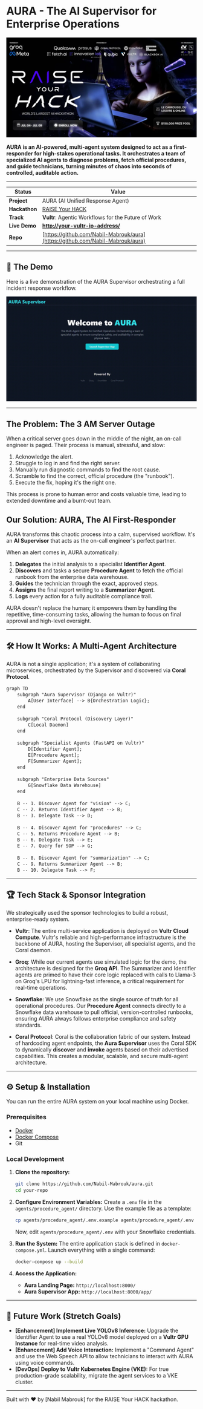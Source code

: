 # AURA - The AI Supervisor for Enterprise Operations

![AURA Banner](./assets/raise-your-hack.webp) <!-- Optional: Create a cool banner with Canva -->

**AURA is an AI-powered, multi-agent system designed to act as a first-responder for high-stakes operational tasks. It orchestrates a team of specialized AI agents to diagnose problems, fetch official procedures, and guide technicians, turning minutes of chaos into seconds of controlled, auditable action.**

---

| Status         | Value                                                                                         |
| -------------- | --------------------------------------------------------------------------------------------- |
| **Project**    | AURA (AI Unified Response Agent)                                                              |
| **Hackathon**  | [RAISE Your HACK](https://lablab.ai/event/raise-your-hack)                                    |
| **Track**      | **Vultr**: Agentic Workflows for the Future of Work                                           |
| **Live Demo**  | **[http://your-vultr-ip-address/](http://your-vultr-ip-address/)** <!-- IMPORTANT: UPDATE THIS --> |
| **Repo**       | [https://github.com/Nabil-Mabrouk/aura](https://github.com/Nabil-Mabrouk/aura)      |

---

## 🚀 The Demo

Here is a live demonstration of the AURA Supervisor orchestrating a full incident response workflow.

![AURA Demo GIF](./assets/day1.gif)  <!-- CRITICAL: Record a GIF of your app working! -->

---

## The Problem: The 3 AM Server Outage

When a critical server goes down in the middle of the night, an on-call engineer is paged. Their process is manual, stressful, and slow:
1.  Acknowledge the alert.
2.  Struggle to log in and find the right server.
3.  Manually run diagnostic commands to find the root cause.
4.  Scramble to find the correct, official procedure (the "runbook").
5.  Execute the fix, hoping it's the right one.

This process is prone to human error and costs valuable time, leading to extended downtime and a burnt-out team.

## Our Solution: AURA, The AI First-Responder

AURA transforms this chaotic process into a calm, supervised workflow. It's an **AI Supervisor** that acts as the on-call engineer's perfect partner.

When an alert comes in, AURA automatically:
1.  **Delegates** the initial analysis to a specialist **Identifier Agent**.
2.  **Discovers** and tasks a secure **Procedure Agent** to fetch the official runbook from the enterprise data warehouse.
3.  **Guides** the technician through the exact, approved steps.
4.  **Assigns** the final report writing to a **Summarizer Agent**.
5.  **Logs** every action for a fully auditable compliance trail.

AURA doesn't replace the human; it empowers them by handling the repetitive, time-consuming tasks, allowing the human to focus on final approval and high-level oversight.

---

## 🛠️ How It Works: A Multi-Agent Architecture

AURA is not a single application; it's a system of collaborating microservices, orchestrated by the Supervisor and discovered via **Coral Protocol**.

```mermaid
graph TD
    subgraph "Aura Supervisor (Django on Vultr)"
        A[User Interface] --> B{Orchestration Logic};
    end

    subgraph "Coral Protocol (Discovery Layer)"
        C[Local Daemon]
    end
    
    subgraph "Specialist Agents (FastAPI on Vultr)"
        D[Identifier Agent];
        E[Procedure Agent];
        F[Summarizer Agent];
    end
    
    subgraph "Enterprise Data Sources"
        G[Snowflake Data Warehouse]
    end

    B -- 1. Discover Agent for "vision" --> C;
    C -- 2. Returns Identifier Agent --> B;
    B -- 3. Delegate Task --> D;
    
    B -- 4. Discover Agent for "procedures" --> C;
    C -- 5. Returns Procedure Agent --> B;
    B -- 6. Delegate Task --> E;
    E -- 7. Query for SOP --> G;
    
    B -- 8. Discover Agent for "summarization" --> C;
    C -- 9. Returns Summarizer Agent --> B;
    B -- 10. Delegate Task --> F;
```

---

## 🏆 Tech Stack & Sponsor Integration

We strategically used the sponsor technologies to build a robust, enterprise-ready system.

*   **Vultr**: The entire multi-service application is deployed on **Vultr Cloud Compute**. Vultr's reliable and high-performance infrastructure is the backbone of AURA, hosting the Supervisor, all specialist agents, and the Coral daemon.

*   **Groq**: While our current agents use simulated logic for the demo, the architecture is designed for the **Groq API**. The Summarizer and Identifier agents are primed to have their core logic replaced with calls to Llama-3 on Groq's LPU for lightning-fast inference, a critical requirement for real-time operations.

*   **Snowflake**: We use Snowflake as the single source of truth for all operational procedures. Our **Procedure Agent** connects directly to a Snowflake data warehouse to pull official, version-controlled runbooks, ensuring AURA always follows enterprise compliance and safety standards.

*   **Coral Protocol**: Coral is the collaboration fabric of our system. Instead of hardcoding agent endpoints, the **Aura Supervisor** uses the Coral SDK to dynamically **discover** and **invoke** agents based on their advertised capabilities. This creates a modular, scalable, and secure multi-agent architecture.

---

## ⚙️ Setup & Installation

You can run the entire AURA system on your local machine using Docker.

### Prerequisites
*   [Docker](https://www.docker.com/products/docker-desktop/)
*   [Docker Compose](https://docs.docker.com/compose/install/)
*   Git

### Local Development

1.  **Clone the repository:**
    ```bash
    git clone https://github.com/Nabil-Mabrouk/aura.git
    cd your-repo
    ```

2.  **Configure Environment Variables:**
    Create a `.env` file in the `agents/procedure_agent/` directory. Use the example file as a template:
    ```bash
    cp agents/procedure_agent/.env.example agents/procedure_agent/.env
    ```
    Now, edit `agents/procedure_agent/.env` with your Snowflake credentials.

3.  **Run the System:**
    The entire application stack is defined in `docker-compose.yml`. Launch everything with a single command:
    ```bash
    docker-compose up --build
    ```

4.  **Access the Application:**
    *   **Aura Landing Page:** `http://localhost:8000/`
    *   **Aura Supervisor App:** `http://localhost:8000/app/`

---

## 🔮 Future Work (Stretch Goals)

*   **[Enhancement] Implement Live YOLOv8 Inference:** Upgrade the Identifier Agent to use a real YOLOv8 model deployed on a **Vultr GPU Instance** for real-time video analysis.
*   **[Enhancement] Add Voice Interaction:** Implement a "Command Agent" and use the Web Speech API to allow technicians to interact with AURA using voice commands.
*   **[DevOps] Deploy to Vultr Kubernetes Engine (VKE):** For true production-grade scalability, migrate the agent services to a VKE cluster.

---
Built with ❤️ by [Nabil Mabrouk] for the RAISE Your HACK hackathon.

